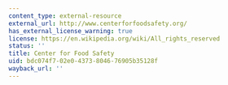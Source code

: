 ```yaml
---
content_type: external-resource
external_url: http://www.centerforfoodsafety.org/
has_external_license_warning: true
license: https://en.wikipedia.org/wiki/All_rights_reserved
status: ''
title: Center for Food Safety
uid: bdc074f7-02e0-4373-8046-76905b35128f
wayback_url: ''
---
```

